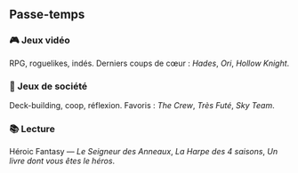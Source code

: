 ## Passe-temps

### 🎮 Jeux vidéo

RPG, roguelikes, indés. Derniers coups de cœur : _Hades_, _Ori_, _Hollow Knight_.

### 🎲 Jeux de société

Deck-building, coop, réflexion. Favoris : _The Crew_, _Très Futé_, _Sky Team_.

### 📚 Lecture

Héroic Fantasy — _Le Seigneur des Anneaux_, _La Harpe des 4 saisons_, _Un livre dont vous êtes le héros_.
